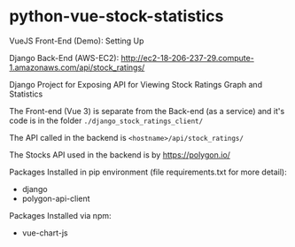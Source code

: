 # python-vue-stock-statistics

VueJS Front-End (Demo): Setting Up

Django Back-End (AWS-EC2): http://ec2-18-206-237-29.compute-1.amazonaws.com/api/stock_ratings/

Django Project for Exposing API for Viewing Stock Ratings Graph and Statistics

The Front-end (Vue 3) is separate from the Back-end (as a service) and it's code is in the folder ```./django_stock_ratings_client/```

The API called in the backend is ```<hostname>/api/stock_ratings/```

The Stocks API used in the backend is by https://polygon.io/

Packages Installed in pip environment (file requirements.txt for more detail):
* django
* polygon-api-client

Packages Installed via npm:
* vue-chart-js

